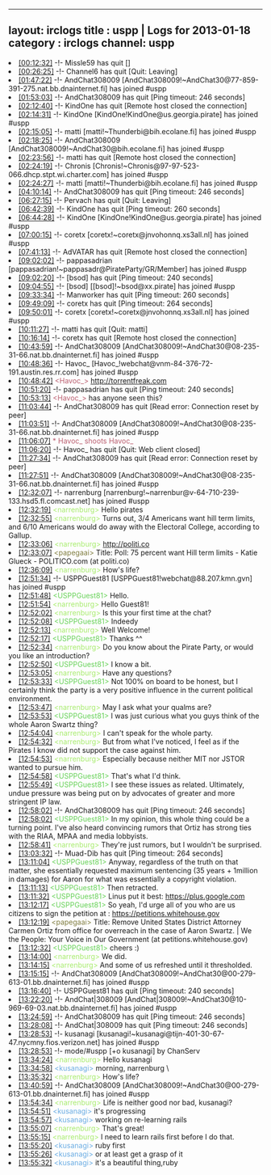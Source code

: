 
---
layout: irclogs
title : uspp | Logs for 2013-01-18
category : irclogs
channel: uspp
---
<li class="logitem"><a href="#00:12:32" name="00:12:32" class="time">[00:12:32]</a> -!- <span class="quit">Missle59</span> has quit [] </li>
<li class="logitem"><a href="#00:26:25" name="00:26:25" class="time">[00:26:25]</a> -!- <span class="quit">Channel6</span> has quit [Quit: Leaving] </li>
<li class="logitem"><a href="#01:47:22" name="01:47:22" class="time">[01:47:22]</a> -!- <span class="join">AndChat308009</span> [AndChat308009!~AndChat30@77-859-391-275.nat.bb.dnainternet.fi] has joined #uspp </li>
<li class="logitem"><a href="#01:53:03" name="01:53:03" class="time">[01:53:03]</a> -!- <span class="quit">AndChat308009</span> has quit [Ping timeout: 246 seconds] </li>
<li class="logitem"><a href="#02:12:40" name="02:12:40" class="time">[02:12:40]</a> -!- <span class="quit">KindOne</span> has quit [Remote host closed the connection] </li>
<li class="logitem"><a href="#02:14:31" name="02:14:31" class="time">[02:14:31]</a> -!- <span class="join">KindOne</span> [KindOne!KindOne@us.georgia.pirate] has joined #uspp </li>
<li class="logitem"><a href="#02:15:05" name="02:15:05" class="time">[02:15:05]</a> -!- <span class="join">matti</span> [matti!~Thunderbi@bih.ecolane.fi] has joined #uspp </li>
<li class="logitem"><a href="#02:18:25" name="02:18:25" class="time">[02:18:25]</a> -!- <span class="join">AndChat308009</span> [AndChat308009!~AndChat30@bih.ecolane.fi] has joined #uspp </li>
<li class="logitem"><a href="#02:23:56" name="02:23:56" class="time">[02:23:56]</a> -!- <span class="quit">matti</span> has quit [Remote host closed the connection] </li>
<li class="logitem"><a href="#02:24:19" name="02:24:19" class="time">[02:24:19]</a> -!- <span class="join">Chronis</span> [Chronis!~Chronis@97-97-523-066.dhcp.stpt.wi.charter.com] has joined #uspp </li>
<li class="logitem"><a href="#02:24:27" name="02:24:27" class="time">[02:24:27]</a> -!- <span class="join">matti</span> [matti!~Thunderbi@bih.ecolane.fi] has joined #uspp </li>
<li class="logitem"><a href="#04:10:14" name="04:10:14" class="time">[04:10:14]</a> -!- <span class="quit">AndChat308009</span> has quit [Ping timeout: 246 seconds] </li>
<li class="logitem"><a href="#06:27:15" name="06:27:15" class="time">[06:27:15]</a> -!- <span class="quit">Pervach</span> has quit [Quit: Leaving] </li>
<li class="logitem"><a href="#06:42:39" name="06:42:39" class="time">[06:42:39]</a> -!- <span class="quit">KindOne</span> has quit [Ping timeout: 260 seconds] </li>
<li class="logitem"><a href="#06:44:28" name="06:44:28" class="time">[06:44:28]</a> -!- <span class="join">KindOne</span> [KindOne!KindOne@us.georgia.pirate] has joined #uspp </li>
<li class="logitem"><a href="#07:00:15" name="07:00:15" class="time">[07:00:15]</a> -!- <span class="join">coretx</span> [coretx!~coretx@jnvohonnq.xs3all.nl] has joined #uspp </li>
<li class="logitem"><a href="#07:41:13" name="07:41:13" class="time">[07:41:13]</a> -!- <span class="quit">AdVATAR</span> has quit [Remote host closed the connection] </li>
<li class="logitem"><a href="#09:02:02" name="09:02:02" class="time">[09:02:02]</a> -!- <span class="join">pappasadrian</span> [pappasadrian!~pappasadr@PirateParty/GR/Member] has joined #uspp </li>
<li class="logitem"><a href="#09:02:20" name="09:02:20" class="time">[09:02:20]</a> -!- <span class="quit">[bsod]</span> has quit [Ping timeout: 240 seconds] </li>
<li class="logitem"><a href="#09:04:55" name="09:04:55" class="time">[09:04:55]</a> -!- <span class="join">[bsod]</span> [[bsod]!~bsod@xx.pirate] has joined #uspp </li>
<li class="logitem"><a href="#09:33:34" name="09:33:34" class="time">[09:33:34]</a> -!- <span class="quit">Manworker</span> has quit [Ping timeout: 260 seconds] </li>
<li class="logitem"><a href="#09:49:09" name="09:49:09" class="time">[09:49:09]</a> -!- <span class="quit">coretx</span> has quit [Ping timeout: 264 seconds] </li>
<li class="logitem"><a href="#09:50:01" name="09:50:01" class="time">[09:50:01]</a> -!- <span class="join">coretx</span> [coretx!~coretx@jnvohonnq.xs3all.nl] has joined #uspp </li>
<li class="logitem"><a href="#10:11:27" name="10:11:27" class="time">[10:11:27]</a> -!- <span class="quit">matti</span> has quit [Quit: matti] </li>
<li class="logitem"><a href="#10:16:14" name="10:16:14" class="time">[10:16:14]</a> -!- <span class="quit">coretx</span> has quit [Remote host closed the connection] </li>
<li class="logitem"><a href="#10:43:59" name="10:43:59" class="time">[10:43:59]</a> -!- <span class="join">AndChat308009</span> [AndChat308009!~AndChat30@08-235-31-66.nat.bb.dnainternet.fi] has joined #uspp </li>
<li class="logitem"><a href="#10:48:36" name="10:48:36" class="time">[10:48:36]</a> -!- <span class="join">Havoc_</span> [Havoc_!webchat@vnm-84-376-72-191.austin.res.rr.com] has joined #uspp </li>
<li class="logitem"><a href="#10:48:42" name="10:48:42" class="time">[10:48:42]</a> <span class="person" style="color:#bb5f70">&lt;Havoc_&gt;</span> <a href="http://torrentfreak.com/six-strikes-anti-piracy-scheme-affects-some-businesses-public-wifi-forbidden-130118/?utm_source=feedburner&amp;utm_medium=feed&amp;utm_campaign=Feed%3A+Torrentfreak+%28Torrentfreak%29" target="_blank">http://torrentfreak.com</a> </li>
<li class="logitem"><a href="#10:51:20" name="10:51:20" class="time">[10:51:20]</a> -!- <span class="quit">pappasadrian</span> has quit [Ping timeout: 240 seconds] </li>
<li class="logitem"><a href="#10:53:13" name="10:53:13" class="time">[10:53:13]</a> <span class="person" style="color:#bb5f70">&lt;Havoc_&gt;</span> has anyone seen this? </li>
<li class="logitem"><a href="#11:03:44" name="11:03:44" class="time">[11:03:44]</a> -!- <span class="quit">AndChat308009</span> has quit [Read error: Connection reset by peer] </li>
<li class="logitem"><a href="#11:03:51" name="11:03:51" class="time">[11:03:51]</a> -!- <span class="join">AndChat308009</span> [AndChat308009!~AndChat30@08-235-31-66.nat.bb.dnainternet.fi] has joined #uspp </li>
<li class="logitem"><a href="#11:06:07" name="11:06:07" class="time">[11:06:07]</a> <span class="person" style="color:#bb5f70">* Havoc_ shoots Havoc_</span> </li>
<li class="logitem"><a href="#11:06:20" name="11:06:20" class="time">[11:06:20]</a> -!- <span class="quit">Havoc_</span> has quit [Quit: Web client closed] </li>
<li class="logitem"><a href="#11:27:34" name="11:27:34" class="time">[11:27:34]</a> -!- <span class="quit">AndChat308009</span> has quit [Read error: Connection reset by peer] </li>
<li class="logitem"><a href="#11:27:51" name="11:27:51" class="time">[11:27:51]</a> -!- <span class="join">AndChat308009</span> [AndChat308009!~AndChat30@08-235-31-66.nat.bb.dnainternet.fi] has joined #uspp </li>
<li class="logitem"><a href="#12:32:07" name="12:32:07" class="time">[12:32:07]</a> -!- <span class="join">narrenburg</span> [narrenburg!~narrenbur@v-64-710-239-133.hsd5.fl.comcast.net] has joined #uspp </li>
<li class="logitem"><a href="#12:32:19" name="12:32:19" class="time">[12:32:19]</a> <span class="person" style="color:#a8ec6e">&lt;narrenburg&gt;</span> Hello pirates </li>
<li class="logitem"><a href="#12:32:55" name="12:32:55" class="time">[12:32:55]</a> <span class="person" style="color:#a8ec6e">&lt;narrenburg&gt;</span> Turns out, 3/4 Americans want hill term limits, and 6/10 Americans would do away with the Electoral College, according to Gallup. </li>
<li class="logitem"><a href="#12:33:06" name="12:33:06" class="time">[12:33:06]</a> <span class="person" style="color:#a8ec6e">&lt;narrenburg&gt;</span> <a href="http://politi.co/13Lvwma" target="_blank">http://politi.co</a> </li>
<li class="logitem"><a href="#12:33:07" name="12:33:07" class="time">[12:33:07]</a> <span class="person" style="color:#817e41">&lt;papegaai&gt;</span> Title: Poll: 75 percent want Hill term limits - Katie Glueck - POLITICO.com (at politi.co) </li>
<li class="logitem"><a href="#12:36:09" name="12:36:09" class="time">[12:36:09]</a> <span class="person" style="color:#a8ec6e">&lt;narrenburg&gt;</span> How's life? </li>
<li class="logitem"><a href="#12:51:34" name="12:51:34" class="time">[12:51:34]</a> -!- <span class="join">USPPGuest81</span> [USPPGuest81!webchat@88.207.kmn.gvn] has joined #uspp </li>
<li class="logitem"><a href="#12:51:48" name="12:51:48" class="time">[12:51:48]</a> <span class="person" style="color:#67d258">&lt;USPPGuest81&gt;</span> Hello. </li>
<li class="logitem"><a href="#12:51:54" name="12:51:54" class="time">[12:51:54]</a> <span class="person" style="color:#a8ec6e">&lt;narrenburg&gt;</span> Hello Guest81! </li>
<li class="logitem"><a href="#12:52:02" name="12:52:02" class="time">[12:52:02]</a> <span class="person" style="color:#a8ec6e">&lt;narrenburg&gt;</span> Is this your first time at the chat? </li>
<li class="logitem"><a href="#12:52:08" name="12:52:08" class="time">[12:52:08]</a> <span class="person" style="color:#67d258">&lt;USPPGuest81&gt;</span> Indeedy </li>
<li class="logitem"><a href="#12:52:13" name="12:52:13" class="time">[12:52:13]</a> <span class="person" style="color:#a8ec6e">&lt;narrenburg&gt;</span> Well Welcome! </li>
<li class="logitem"><a href="#12:52:17" name="12:52:17" class="time">[12:52:17]</a> <span class="person" style="color:#67d258">&lt;USPPGuest81&gt;</span> Thanks ^^ </li>
<li class="logitem"><a href="#12:52:34" name="12:52:34" class="time">[12:52:34]</a> <span class="person" style="color:#a8ec6e">&lt;narrenburg&gt;</span> Do you know about the Pirate Party, or would you like an introduction? </li>
<li class="logitem"><a href="#12:52:50" name="12:52:50" class="time">[12:52:50]</a> <span class="person" style="color:#67d258">&lt;USPPGuest81&gt;</span> I know a bit. </li>
<li class="logitem"><a href="#12:53:05" name="12:53:05" class="time">[12:53:05]</a> <span class="person" style="color:#a8ec6e">&lt;narrenburg&gt;</span> Have any questions? </li>
<li class="logitem"><a href="#12:53:33" name="12:53:33" class="time">[12:53:33]</a> <span class="person" style="color:#67d258">&lt;USPPGuest81&gt;</span> Not 100% on board to be honest, but I certainly think the party is a very positive influence in the current political environment. </li>
<li class="logitem"><a href="#12:53:47" name="12:53:47" class="time">[12:53:47]</a> <span class="person" style="color:#a8ec6e">&lt;narrenburg&gt;</span> May I ask what your qualms are? </li>
<li class="logitem"><a href="#12:53:53" name="12:53:53" class="time">[12:53:53]</a> <span class="person" style="color:#67d258">&lt;USPPGuest81&gt;</span> I was just curious what you guys think of the whole Aaron Swartz thing? </li>
<li class="logitem"><a href="#12:54:04" name="12:54:04" class="time">[12:54:04]</a> <span class="person" style="color:#a8ec6e">&lt;narrenburg&gt;</span> I can't speak for the whole party. </li>
<li class="logitem"><a href="#12:54:32" name="12:54:32" class="time">[12:54:32]</a> <span class="person" style="color:#a8ec6e">&lt;narrenburg&gt;</span> But from what I've noticed, I feel as if the Pirates I know did not support the case against him. </li>
<li class="logitem"><a href="#12:54:53" name="12:54:53" class="time">[12:54:53]</a> <span class="person" style="color:#a8ec6e">&lt;narrenburg&gt;</span> Especially because neither MIT nor JSTOR wanted to pursue him. </li>
<li class="logitem"><a href="#12:54:58" name="12:54:58" class="time">[12:54:58]</a> <span class="person" style="color:#67d258">&lt;USPPGuest81&gt;</span> That's what I'd think. </li>
<li class="logitem"><a href="#12:55:49" name="12:55:49" class="time">[12:55:49]</a> <span class="person" style="color:#67d258">&lt;USPPGuest81&gt;</span> I see these issues as related. Ultimately, undue pressure was being put on by advocates of greater and more stringent IP law. </li>
<li class="logitem"><a href="#12:58:02" name="12:58:02" class="time">[12:58:02]</a> -!- <span class="quit">AndChat308009</span> has quit [Ping timeout: 246 seconds] </li>
<li class="logitem"><a href="#12:58:02" name="12:58:02" class="time">[12:58:02]</a> <span class="person" style="color:#67d258">&lt;USPPGuest81&gt;</span> In my opinion, this whole thing could be a turning point. I've also heard convincing rumors that Ortiz has strong ties with the RIAA, MPAA and media lobbyists. </li>
<li class="logitem"><a href="#12:58:41" name="12:58:41" class="time">[12:58:41]</a> <span class="person" style="color:#a8ec6e">&lt;narrenburg&gt;</span> They're just rumors, but I wouldn't be surprised. </li>
<li class="logitem"><a href="#13:03:32" name="13:03:32" class="time">[13:03:32]</a> -!- <span class="quit">Muad-Dib</span> has quit [Ping timeout: 264 seconds] </li>
<li class="logitem"><a href="#13:11:04" name="13:11:04" class="time">[13:11:04]</a> <span class="person" style="color:#67d258">&lt;USPPGuest81&gt;</span> Anyway, regardless of the truth on that matter, she essentially requested maximum sentencing (35 years + 1million in damages) for Aaron for what was essentially a copyright violation. </li>
<li class="logitem"><a href="#13:11:13" name="13:11:13" class="time">[13:11:13]</a> <span class="person" style="color:#67d258">&lt;USPPGuest81&gt;</span> Then retracted. </li>
<li class="logitem"><a href="#13:11:32" name="13:11:32" class="time">[13:11:32]</a> <span class="person" style="color:#67d258">&lt;USPPGuest81&gt;</span> Linus put it best: <a href="https://plus.google.com/u/0/+LinusTorvalds/posts/ggzfzKyrcRQ" target="_blank">https://plus.google.com</a> </li>
<li class="logitem"><a href="#13:12:17" name="13:12:17" class="time">[13:12:17]</a> <span class="person" style="color:#67d258">&lt;USPPGuest81&gt;</span> So yeah, I'd urge all of you who are us citizens to sign the petition at : <a href="https://petitions.whitehouse.gov/petition/remove-united-states-district-attorney-carmen-ortiz-office-overreach-case-aaron-swartz/RQNrG1Ck" target="_blank">https://petitions.whitehouse.gov</a> </li>
<li class="logitem"><a href="#13:12:19" name="13:12:19" class="time">[13:12:19]</a> <span class="person" style="color:#817e41">&lt;papegaai&gt;</span> Title: Remove United States District Attorney Carmen Ortiz from office for overreach in the case of Aaron Swartz. | We the People: Your Voice in Our Government (at petitions.whitehouse.gov) </li>
<li class="logitem"><a href="#13:12:32" name="13:12:32" class="time">[13:12:32]</a> <span class="person" style="color:#67d258">&lt;USPPGuest81&gt;</span> cheers :) </li>
<li class="logitem"><a href="#13:14:00" name="13:14:00" class="time">[13:14:00]</a> <span class="person" style="color:#a8ec6e">&lt;narrenburg&gt;</span> We did. </li>
<li class="logitem"><a href="#13:14:15" name="13:14:15" class="time">[13:14:15]</a> <span class="person" style="color:#a8ec6e">&lt;narrenburg&gt;</span> And some of us refreshed until it thresholded. </li>
<li class="logitem"><a href="#13:15:15" name="13:15:15" class="time">[13:15:15]</a> -!- <span class="join">AndChat308009</span> [AndChat308009!~AndChat30@00-279-613-01.bb.dnainternet.fi] has joined #uspp </li>
<li class="logitem"><a href="#13:16:40" name="13:16:40" class="time">[13:16:40]</a> -!- <span class="quit">USPPGuest81</span> has quit [Ping timeout: 240 seconds] </li>
<li class="logitem"><a href="#13:22:20" name="13:22:20" class="time">[13:22:20]</a> -!- <span class="join">AndChat|308009</span> [AndChat|308009!~AndChat30@10-969-69-03.nat.bb.dnainternet.fi] has joined #uspp </li>
<li class="logitem"><a href="#13:24:59" name="13:24:59" class="time">[13:24:59]</a> -!- <span class="quit">AndChat308009</span> has quit [Ping timeout: 246 seconds] </li>
<li class="logitem"><a href="#13:28:08" name="13:28:08" class="time">[13:28:08]</a> -!- <span class="quit">AndChat|308009</span> has quit [Ping timeout: 246 seconds] </li>
<li class="logitem"><a href="#13:28:53" name="13:28:53" class="time">[13:28:53]</a> -!- <span class="join">kusanagi</span> [kusanagi!~kusanagi@tijn-401-30-67-47.nycmny.fios.verizon.net] has joined #uspp </li>
<li class="logitem"><a href="#13:28:53" name="13:28:53" class="time">[13:28:53]</a> -!- mode/<span class="mode">#uspp</span> [+o kusanagi] by ChanServ </li>
<li class="logitem"><a href="#13:34:24" name="13:34:24" class="time">[13:34:24]</a> <span class="person" style="color:#a8ec6e">&lt;narrenburg&gt;</span> Hello kusanagi </li>
<li class="logitem"><a href="#13:34:58" name="13:34:58" class="time">[13:34:58]</a> <span class="person" style="color:#6aace3">&lt;kusanagi&gt;</span> morning, narrenburg \ </li>
<li class="logitem"><a href="#13:35:32" name="13:35:32" class="time">[13:35:32]</a> <span class="person" style="color:#a8ec6e">&lt;narrenburg&gt;</span> How's life? </li>
<li class="logitem"><a href="#13:40:59" name="13:40:59" class="time">[13:40:59]</a> -!- <span class="join">AndChat308009</span> [AndChat308009!~AndChat30@00-279-613-01.bb.dnainternet.fi] has joined #uspp </li>
<li class="logitem"><a href="#13:54:34" name="13:54:34" class="time">[13:54:34]</a> <span class="person" style="color:#a8ec6e">&lt;narrenburg&gt;</span> Life is neither good nor bad, kusanagi? </li>
<li class="logitem"><a href="#13:54:51" name="13:54:51" class="time">[13:54:51]</a> <span class="person" style="color:#6aace3">&lt;kusanagi&gt;</span> it's progressing </li>
<li class="logitem"><a href="#13:54:57" name="13:54:57" class="time">[13:54:57]</a> <span class="person" style="color:#6aace3">&lt;kusanagi&gt;</span> working on re-learning rails </li>
<li class="logitem"><a href="#13:55:07" name="13:55:07" class="time">[13:55:07]</a> <span class="person" style="color:#a8ec6e">&lt;narrenburg&gt;</span> That's great! </li>
<li class="logitem"><a href="#13:55:15" name="13:55:15" class="time">[13:55:15]</a> <span class="person" style="color:#a8ec6e">&lt;narrenburg&gt;</span> I need to learn rails first before I do that. </li>
<li class="logitem"><a href="#13:55:20" name="13:55:20" class="time">[13:55:20]</a> <span class="person" style="color:#6aace3">&lt;kusanagi&gt;</span> ruby first </li>
<li class="logitem"><a href="#13:55:26" name="13:55:26" class="time">[13:55:26]</a> <span class="person" style="color:#6aace3">&lt;kusanagi&gt;</span> or at least get a grasp of it </li>
<li class="logitem"><a href="#13:55:32" name="13:55:32" class="time">[13:55:32]</a> <span class="person" style="color:#6aace3">&lt;kusanagi&gt;</span> it's a beautiful thing,ruby </li>


